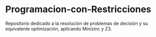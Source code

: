 # Programacion-con-Restricciones
Repositorio dedicado a la resolución de problemas de decisión y su equivalente optimización, aplicando Minizinc y Z3.
